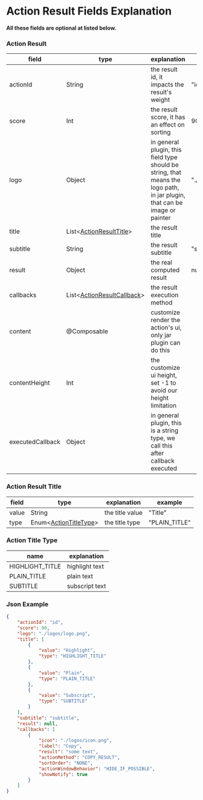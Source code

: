 # Action Result Fields Explanation

**All these fields are optional at listed below.**

### Action Result

| field            | type                                                                                                       | explanation                                                                                                                | example            |
|------------------|------------------------------------------------------------------------------------------------------------|----------------------------------------------------------------------------------------------------------------------------|--------------------|
| actionId         | String                                                                                                     | the result id, it impacts the result's weight                                                                              | "id"               |
| score            | Int                                                                                                        | the result score, it has an effect on sorting                                                                              | 90                 |
| logo             | Object                                                                                                     | in general plugin, this field type should be string, that means the logo path, in jar plugin, that can be image or painter | "./logos/logo.png" |
| title            | List<[ActionResultTitle](#action-result-title)>                                                            | the result title                                                                                                           |                    |
| subtitle         | String                                                                                                     | the result subtitle                                                                                                        | "subtitle"         |
| result           | Object                                                                                                     | the real computed result                                                                                                   | null               |
| callbacks        | List<[ActionResultCallback](appendix/action_result_callback.md#action-result-callback-fields-explanation)> | the result execution method                                                                                                |                    |
| content          | @Composable                                                                                                | customize render the action's ui, only jar plugin can do this                                                              |                    |
| contentHeight    | Int                                                                                                        | the customize ui height, set -1 to avoid our height limitation                                                             |                    |
| executedCallback | Object                                                                                                     | in general plugin, this is a string type, we call this after callback executed                                             |                    |

### Action Result Title

| field | type                                        | explanation                                                            | example       |
|-------|---------------------------------------------|------------------------------------------------------------------------|---------------|
| value | String                                      | the title value                                                        | "Title"       |
| type  | Enum<[ActionTitleType](#action-title-type)> | the title type                                                         | "PLAIN_TITLE" |

### Action Title Type

| name            | explanation    |
|-----------------|----------------|
| HIGHLIGHT_TITLE | highlight text |
| PLAIN_TITLE     | plain text     |
| SUBTITLE        | subscript text |

### Json Example

```json
{
    "actionId": "id",
    "score": 90,
    "logo": "./logos/logo.png",
    "title": [
        {
            "value": "Highlight",
            "type": "HIGHLIGHT_TITLE"
        },
        {
            "value": "Plain",
            "type": "PLAIN_TITLE"
        },
        {
            "value": "Subscript",
            "type": "SUBTITLE"
        }
    ],
    "subtitle": "subtitle",
    "result": null,
    "callbacks": [
        {
            "icon": "./logos/icon.png",
            "label": "Copy",
            "result": "some text",
            "actionMethod": "COPY_RESULT",
            "sortOrder": "NONE",
            "actionWindowBehavior": "HIDE_IF_POSSIBLE",
            "showNotify": true
        }
    ]
}
```
